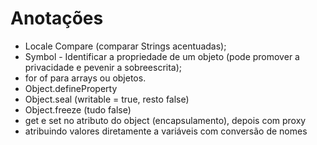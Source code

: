 # Anotações

* Locale Compare (comparar Strings acentuadas);
* Symbol - Identificar a propriedade de um objeto (pode promover a privacidade e pevenir a sobreescrita);
* for of para arrays ou objetos.
* Object.defineProperty
* Object.seal (writable = true, resto false)
* Object.freeze (tudo false)
* get e set no atributo do object (encapsulamento), depois com proxy
* atribuindo valores diretamente a variáveis com conversão de nomes
